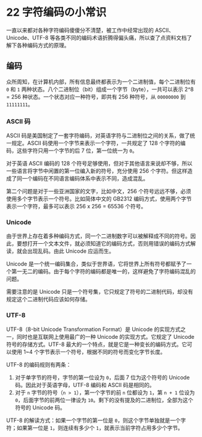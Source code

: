# 22 字符编码の小常识

一直以来都对各种字符编码傻傻分不清楚，被工作中经常出现的 ASCII、Unicode、UTF-8 等各类不同的编码术语折腾得偏头痛，所以查了点资料文档了解下各种编码方式的原理。

## 编码

众所周知，在计算机内部，所有信息最终都表示为一个二进制值，每个二进制位有 `0` 和 `1` 两种状态。八个二进制位（bit）组成一个字节（byte），一共可以表示 2^8 = 256 种状态。一个状态对应一种符号，即共有 256 种符号，从 `00000000` 到 `11111111`。

### ASCII 码

ASCII 码是美国制定了一套字符编码，对英语字符与二进制位之间的关系，做了统一规定。ASCII 码使用一个字节来表示一个字符，一共规定了 128 个字符的编码，这些字符只用一个字节的后 7 位，第一位统一为 `0`。

对于英语 ASCII 编码的 128 个符号足够使用，但对于其他语言来说却不够，所以一些语言将字节中闲置的第一位编入新的符号，充分使用 256 个字符。但这样造成了同一个编码在不同语言编码体系中表示不同，造成混乱。

第二个问题是对于一些亚洲国家的文字，比如中文，256 个符号远远不够，必须使用多个字节表示一个符号。比如简体中文的 GB2312 编码方式，使用两个字节表示一个字符，最多可以表示 256 x 256 = 65536 个符号。

### Unicode

由于世界上存在着多种编码方式，同一个二进制数字可以被解释成不同的符号。因此，要想打开一个文本文件，就必须知道它的编码方式，否则用错误的编码方式解读，就会出现乱码。由此 Unicode 应运而生。

Unicode 是一个统一编码集合，类似于世界语，它将世界上所有符号都赋予了一个第一无二的编码。由于每个字符的编码都是唯一的，这样避免了字符编码混乱的问题。

需要注意的是 Unicode 只是一个符号集，它只规定了符号的二进制代码，却没有规定这个二进制代码应该如何存储。

### UTF-8

UTF-8（8-bit Unicode Transformation Format）是 Unicode 的实现方式之一，同时也是互联网上使用最广的一种 Unicode 的实现方式。它规定了 Unicode 符号的存储方式。UTF-8 最大的一个特点，就是它是一种变长的编码方式。它可以使用 1~4 个字节表示一个符号，根据不同的符号而变化字节长度。

UTF-8 的编码规则有两条：

1. 对于单字节的符号，字节的第一位设为 `0`，后面 7 位为这个符号的 Unicode 码。因此对于英语字母，UTF-8 编码和 ASCII 码是相同的。
2. 对于 `n` 字节的符号（`n > 1`），第一个字节的前 `n` 位都设为 `1`，第 `n + 1` 位设为 `0`，后面字节的前两位一律设为 `10`。剩下的没有提及的二进制位，全部为这个符号的 Unicode 码。

UTF-8 的解读方式：如果一个字节的第一位是 `0`，则这个字节单独就是一个字符；如果第一位是 `1`，则连续有多少个 `1`，就表示当前字符占用多少个字节。

